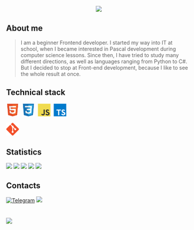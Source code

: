 <p align="center">
  <img src="https://readme-typing-svg.demolab.com?font=JetBrains+Mono&pause=1000&color=40C463&center=true&vCenter=true&width=435&lines=Hello+there!;My+name+is+Artem;I+am+a+Frontend+Developer."/>
</p>

<!-- --->
## About me
> I am a beginner Frontend developer. I started my way into IT at school, when I became interested in Pascal development during computer science lessons. Since then, I have tried to study many different directions, as well as languages ranging from Python to C#. But I decided to stop at Front-end development, because I like to see the whole result at once.
> 
## Technical stack
<div>
  <img src="https://github.com/devicons/devicon/blob/master/icons/html5/html5-original.svg" title="HTML5" alt="HTML" width="35" height="35"/>&nbsp;
  <img src="https://github.com/devicons/devicon/blob/master/icons/css3/css3-original.svg"  title="CSS3" alt="CSS" width="35" height="35"/>&nbsp;
  <img src="https://github.com/devicons/devicon/blob/master/icons/javascript/javascript-original.svg" title="JavaScript" alt="JavaScript" width="35" height="35"/>&nbsp;
  <img src="https://github.com/devicons/devicon/blob/master/icons/typescript/typescript-original.svg" title="TypeScript" **alt="TypeScript" width="35" height="35"/>&nbsp;
  <p></p>
  <img src="https://github.com/devicons/devicon/blob/master/icons/git/git-original.svg" title="Git" **alt="Git" width="35" height="35"/>&nbsp;
</div>



## Statistics
<p align="bottom">
  <img src="https://github-profile-summary-cards.vercel.app/api/cards/profile-details?username=Artemk1z&theme=github_dark"/>
  <img src="http://github-profile-summary-cards.vercel.app/api/cards/stats?username=Artemk1z&theme=github_dark"/>
  <img src="http://github-profile-summary-cards.vercel.app/api/cards/productive-time?username=Artemk1z&theme=github_dark&utcOffset=8"/>
  <img src="http://github-profile-summary-cards.vercel.app/api/cards/repos-per-language?username=Artemk1z&theme=github_dark"/>
  <img src="http://github-profile-summary-cards.vercel.app/api/cards/most-commit-language?username=Artemk1z&theme=github_dark"/>
</p>

## Contacts
[![Telegram](https://img.shields.io/badge/Telegram-2CA5E0?style=for-the-badge&logo=telegram&logoColor=white)](https://t.me/artemk1z)
<a href="mailto:artembariev.it@gmail.com"><img src="https://img.shields.io/badge/Gmail-D14836?style=for-the-badge&logo=gmail&logoColor=white"></a>

#

[![](https://visitcount.itsvg.in/api?id=Artemk1z&label=Profile%20Views&color=12&icon=5&pretty=false)](https://visitcount.itsvg.in)
